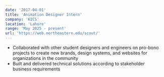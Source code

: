 ```yaml
---
date: '2017-04-01'
title: 'Animation Designer Intern'
company: 'KICS'
location: 'Lahore'
range: 'May 2025 - present'
url: 'https://web.northeastern.edu/scout/'
---
```


- Collaborated with other student designers and engineers on pro-bono projects to create new brands, design systems, and websites for organizations in the community
- Built and delivered technical solutions according to stakeholder business requirements

